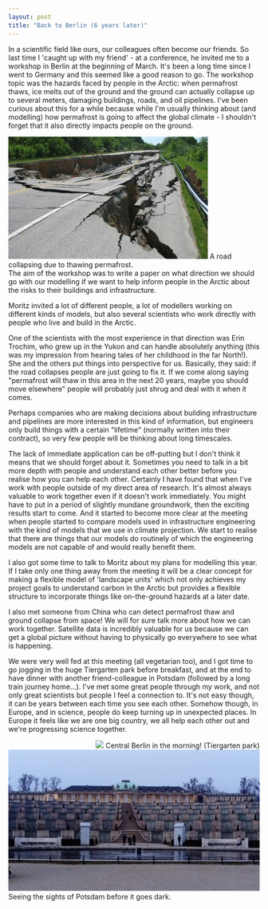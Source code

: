 ```yaml
---
layout: post
title: "Back to Berlin (6 years later)"
---
```


In a scientific field like ours, our colleagues often become our friends. So last time I 'caught up with my friend' - at a conference, he invited me to a workshop in Berlin at the beginning of March. It's been a long time since I went to Germany and this seemed like a good reason to go. The workshop topic was the hazards faced by people in the Arctic: when permafrost thaws, ice melts out of the ground and the ground can actually collapse up to several meters, damaging buildings, roads, and oil pipelines. I've been curious about this for a while because while I'm usually thinking about (and modelling) how permafrost is going to affect the global climate - I shouldn't forget that it also directly impacts people on the ground.

<div class="inline-image" style="float: right">
<img src="/images/Permafrost-road-damage.jpg"/>
<span>A road collapsing due to thawing permafrost. </span>
</div>


The aim of the workshop was to write a paper on what direction we should go with our modelling if we want to help inform people in the Arctic about the risks to their buildings and infrastructure.

Moritz invited a lot of different people, a lot of modellers working on different kinds of models, but also several scientists who work directly with people who live and build in the Arctic.

One of the scientists with the most experience in that direction was Erin Trochim, who grew up in the Yukon and can handle absolutely anything (this was my impression from hearing tales of her childhood in the far North!). She and the others put things into perspective for us. Basically, they said: if the road collapses people are just going to fix it. If we come along saying "permafrost will thaw in this area in the next 20 years, maybe you should move elsewhere" people will probably just shrug and deal with it when it comes.

Perhaps companies who are making decisions about building infrastructure and pipelines are more interested in this kind of information, but engineers only build things with a certain "lifetime" (normally written into their contract), so very few people will be thinking about long timescales.

The lack of immediate application can be off-putting but I don't think it means that we should forget about it. Sometimes you need to talk in a bit more depth with people and understand each other better before you realise how you can help each other. Certainly I have found that when I've work with people outside of my direct area of research. It's almost always valuable to work together even if it doesn't work immediately. You might have to put in a period of slightly mundane groundwork, then the exciting results start to come. And it started to become more clear at the meeting when people started to compare models used in infrastructure engineering with the kind of models that we use in climate projection. We start to realise that there are things that our models do routinely of which the engineering models are not capable of and would really benefit them.

I also got some time to talk to Moritz about my plans for modelling this year. If I take only one thing away from the meeting it will be a clear concept for making a flexible model of 'landscape units' which not only achieves my project goals to understand carbon in the Arctic but provides a flexible structure to incorporate things like on-the-ground hazards at a later date.

I also met someone from China who can detect permafrost thaw and ground collapse from space! We will for sure talk more about how we can work together. Satellite data is incredibly valuable for us because we can get a global picture without having to physically go everywhere to see what is happening.

We were very well fed at this meeting (all vegetarian too), and I got time to go jogging in the huge Tiergarten park before breakfast, and at the end to have dinner with another friend-colleague in Potsdam (followed by a long train journey home...). I've met some great people through my work, and not only great scientists but people I feel a connection to. It's not easy though, it can be years between each time you see each other. Somehow though, in Europe, and in science, people do keep turning up in unexpected places. In Europe it feels like we are one big country, we all help each other out and we're progressing science together.

<div class="inline-image" style="float: right">
<img src="/images/tiergarten.JPG"/>
<span>Central Berlin in the morning! (Tiergarten park) </span>
</div>



<div class="inline-image" style="float: right">
<img src="/images/potsdam.JPG"/>
<span>Seeing the sights of Potsdam before it goes dark. </span>
</div>


